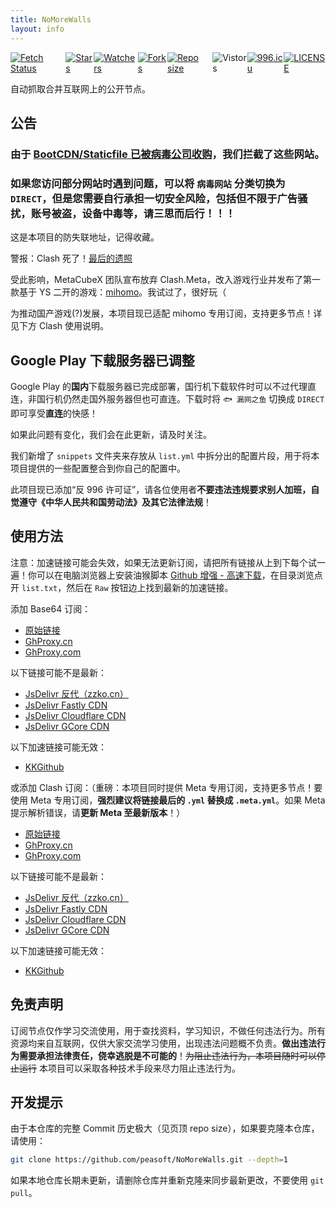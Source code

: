 ```yaml
---
title: NoMoreWalls
layout: info
---
```


<p style="display: flex;"><a href="https://github.com/peasoft/NoMoreWalls/actions/workflows/fetch.yml"><img src="https://github.com/peasoft/NoMoreWalls/actions/workflows/fetch.yml/badge.svg" alt="Fetch Status" /></a><a href="https://github.com/peasoft/NoMoreWalls/stargazers"><img src="https://img.shields.io/github/stars/peasoft/NoMoreWalls?style=flat" alt="Stars" /></a><a href="https://github.com/peasoft/NoMoreWalls/watchers"><img src="https://img.shields.io/github/watchers/peasoft/NoMoreWalls?style=flat" alt="Watchers" /></a><a href="https://github.com/peasoft/NoMoreWalls/forks"><img src="https://img.shields.io/github/forks/peasoft/NoMoreWalls?style=flat" alt="Forks" /></a><a href="https://github.com/peasoft/NoMoreWalls/commits"><img src="https://img.shields.io/github/repo-size/peasoft/NoMoreWalls" alt="Repo size" /></a><img src="https://visitor-badge.laobi.icu/badge?page_id=peasoft.NoMoreWalls" alt="Vistors" /><a href="https://996.icu"><img src="https://img.shields.io/badge/link-996.icu-red.svg" alt="996.icu" /></a><a href="https://github.com/peasoft/NoMoreWalls/blob/master/LICENSE.md"><img src="https://img.shields.io/badge/license-Anti%20996-blue.svg" alt="LICENSE" /></a></p>

自动抓取合并互联网上的公开节点。

## 公告

### 由于 [BootCDN/Staticfile 已被病毒公司收购](https://www.52pojie.cn/thread-1944970-1-1.html)，我们拦截了这些网站。

### 如果您访问部分网站时遇到问题，可以将 `病毒网站` 分类切换为 `DIRECT`，但是您需要**自行承担一切安全风险，包括但不限于广告骚扰，账号被盗，设备中毒**等，请三思而后行！！！

这是本项目的防失联地址，记得收藏。

警报：Clash 死了！[最后的遗照](https://github.com/doreamon-design/clash)

受此影响，MetaCubeX 团队宣布放弃 Clash.Meta，改入游戏行业并发布了第一款基于 YS 二开的游戏：[mihomo](https://github.com/MetaCubeX/mihomo)。我试过了，很好玩（

为推动国产游戏(?)发展，本项目现已适配 mihomo 专用订阅，支持更多节点！详见下方 Clash 使用说明。

## Google Play 下载服务器已调整

Google Play 的**国内**下载服务器已完成部署，国行机下载软件时可以不过代理直连，非国行机仍然走国外服务器但也可直连。下载时将 `🐟 漏网之鱼` 切换成 `DIRECT` 即可享受**直连**的快感！

如果此问题有变化，我们会在此更新，请及时关注。

我们新增了 `snippets` 文件夹来存放从 `list.yml` 中拆分出的配置片段，用于将本项目提供的一些配置整合到你自己的配置中。

此项目现已添加“反 996 许可证”，请各位使用者**不要违法违规要求别人加班，自觉遵守《中华人民共和国劳动法》及其它法律法规**！

## 使用方法

注意：加速链接可能会失效，如果无法更新订阅，请把所有链接从上到下每个试一遍！你可以在电脑浏览器上安装油猴脚本 [Github 增强 - 高速下载](https://greasyfork.org/zh-CN/scripts/412245)，在目录浏览点开 `list.txt`，然后在 `Raw` 按钮边上找到最新的加速链接。

添加 Base64 订阅：
- [原始链接](https://raw.githubusercontent.com/peasoft/NoMoreWalls/master/list.txt)
- [GhProxy.cn](https://ghproxy.cn/https://raw.githubusercontent.com/peasoft/NoMoreWalls/master/list.txt)
- [GhProxy.com](https://mirror.ghproxy.com/https://raw.githubusercontent.com/peasoft/NoMoreWalls/master/list.txt)

以下链接可能不是最新：
- [JsDelivr 反代（zzko.cn）](https://cdn.jsdelivr.us/gh/peasoft/NoMoreWalls@master/list.txt)
- [JsDelivr Fastly CDN](https://fastly.jsdelivr.net/gh/peasoft/NoMoreWalls@master/list.txt)
- [JsDelivr Cloudflare CDN](https://testingcf.jsdelivr.net/gh/peasoft/NoMoreWalls@master/list.txt)
- [JsDelivr GCore CDN](https://gcore.jsdelivr.net/gh/peasoft/NoMoreWalls@master/list.txt)

以下加速链接可能无效：
- [KKGithub](https://raw.kkgithub.com/peasoft/NoMoreWalls/master/list.txt)

或添加 Clash 订阅：（重磅：本项目同时提供 Meta 专用订阅，支持更多节点！要使用 Meta 专用订阅，**强烈建议将链接最后的 `.yml` 替换成 `.meta.yml`**。如果 Meta 提示解析错误，请**更新 Meta 至最新版本**！）
- [原始链接](https://raw.githubusercontent.com/peasoft/NoMoreWalls/master/list.yml)
- [GhProxy.cn](https://ghproxy.cn/https://raw.githubusercontent.com/peasoft/NoMoreWalls/master/list.yml)
- [GhProxy.com](https://mirror.ghproxy.com/https://raw.githubusercontent.com/peasoft/NoMoreWalls/master/list.yml)

以下链接可能不是最新：
- [JsDelivr 反代（zzko.cn）](https://cdn.jsdelivr.us/gh/peasoft/NoMoreWalls@master/list.yml)
- [JsDelivr Fastly CDN](https://fastly.jsdelivr.net/gh/peasoft/NoMoreWalls@master/list.yml)
- [JsDelivr Cloudflare CDN](https://testingcf.jsdelivr.net/gh/peasoft/NoMoreWalls@master/list.yml)
- [JsDelivr GCore CDN](https://gcore.jsdelivr.net/gh/peasoft/NoMoreWalls@master/list.yml)

以下加速链接可能无效：
- [KKGithub](https://raw.kkgithub.com/peasoft/NoMoreWalls/master/list.yml)

## 免责声明

订阅节点仅作学习交流使用，用于查找资料，学习知识，不做任何违法行为。所有资源均来自互联网，仅供大家交流学习使用，出现违法问题概不负责。**做出违法行为需要承担法律责任，侥幸逃脱是不可能的**！~~为阻止违法行为，本项目随时可以停止运行~~ 本项目可以采取各种技术手段来尽力阻止违法行为。

## 开发提示

由于本仓库的完整 Commit 历史极大（见页顶 repo size），如果要克隆本仓库，请使用：

```bash
git clone https://github.com/peasoft/NoMoreWalls.git --depth=1
```

如果本地仓库长期未更新，请删除仓库并重新克隆来同步最新更改，不要使用 `git pull`。
